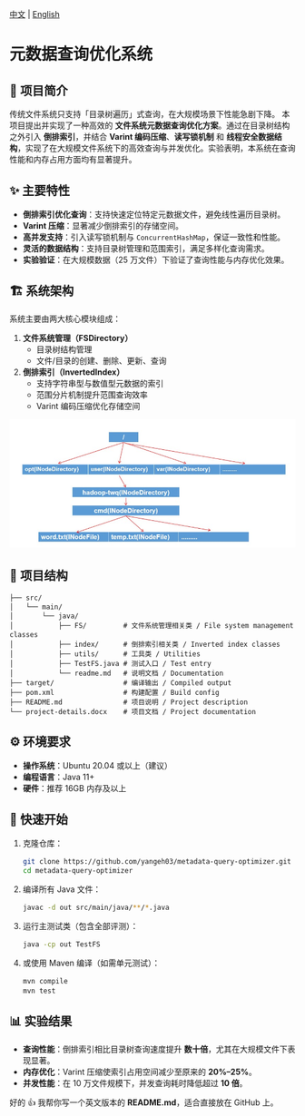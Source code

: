  [中文](README.md) | [English](README-eh.md)

# 元数据查询优化系统

## 📖 项目简介

传统文件系统只支持「目录树遍历」式查询，在大规模场景下性能急剧下降。  本项目提出并实现了一种高效的 **文件系统元数据查询优化方案**。通过在目录树结构之外引入 **倒排索引**，并结合 **Varint 编码压缩**、**读写锁机制** 和 **线程安全数据结构**，实现了在大规模文件系统下的高效查询与并发优化。实验表明，本系统在查询性能和内存占用方面均有显著提升。

## ✨ 主要特性

- **倒排索引优化查询**：支持快速定位特定元数据文件，避免线性遍历目录树。
- **Varint 压缩**：显著减少倒排索引的存储空间。
- **高并发支持**：引入读写锁机制与 `ConcurrentHashMap`，保证一致性和性能。
- **灵活的数据结构**：支持目录树管理和范围索引，满足多样化查询需求。
- **实验验证**：在大规模数据（25 万文件）下验证了查询性能与内存优化效果。

## 🏗️ 系统架构

系统主要由两大核心模块组成：

1. **文件系统管理（FSDirectory）**
   - 目录树结构管理
   - 文件/目录的创建、删除、更新、查询
2. **倒排索引（InvertedIndex）**
   - 支持字符串型与数值型元数据的索引
   - 范围分片机制提升范围查询效率
   - Varint 编码压缩优化存储空间

![image-20250910112510319](./README.assets/image-20250910112510319.png)

## 📂 项目结构

```
├── src/
│   └── main/
│       └── java/
│           ├── FS/         # 文件系统管理相关类 / File system management classes
│           ├── index/      # 倒排索引相关类 / Inverted index classes
│           ├── utils/      # 工具类 / Utilities
│           ├── TestFS.java # 测试入口 / Test entry
│           └── readme.md   # 说明文档 / Documentation
├── target/                 # 编译输出 / Compiled output
├── pom.xml                 # 构建配置 / Build config
├── README.md               # 项目说明 / Project description
└── project-details.docx    # 项目文档 / Project documentation
```

## ⚙️ 环境要求

- **操作系统**：Ubuntu 20.04 或以上（建议）
- **编程语言**：Java 11+
- **硬件**：推荐 16GB 内存及以上

## 🚀 快速开始

1. 克隆仓库：

   ```bash
   git clone https://github.com/yangeh03/metadata-query-optimizer.git
   cd metadata-query-optimizer
   ```

2. 编译所有 Java 文件：

   ```bash
   javac -d out src/main/java/**/*.java
   ```

3. 运行主测试类（包含全部评测）：

   ```bash
   java -cp out TestFS
   ```

4. 或使用 Maven 编译（如需单元测试）：

   ```bash
   mvn compile
   mvn test
   ```

## 📊 实验结果

- **查询性能**：倒排索引相比目录树查询速度提升 **数十倍**，尤其在大规模文件下表现显著。
- **内存优化**：Varint 压缩使索引占用空间减少至原来的 **20%–25%**。
- **并发性能**：在 10 万文件规模下，并发查询耗时降低超过 **10 倍**。

好的 👍 我帮你写一个英文版本的 **README.md**，适合直接放在 GitHub 上。



